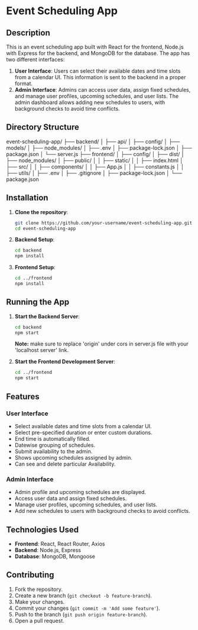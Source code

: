# Event Scheduling App

## Description

This is an event scheduling app built with React for the frontend, Node.js with Express for the backend, and MongoDB for the database. The app has two different interfaces:

1. **User Interface**: Users can select their available dates and time slots from a calendar UI. This information is sent to the backend in a proper format.
2. **Admin Interface**: Admins can access user data, assign fixed schedules, and manage user profiles, upcoming schedules, and user lists. The admin dashboard allows adding new schedules to users, with background checks to avoid time conflicts.

## Directory Structure

event-scheduling-app/ ├── backend/ │ ├── api/ │ ├── config/ │ ├── models/ │ ├── node_modules/ │ ├── .env │ ├── package-lock.json │ ├── package.json │ └── server.js ├── frontend/ │ ├── config/ │ ├── dist/ │ ├── node_modules/ │ ├── public/ │ │ ├── static/ │ │ ├── index.html │ ├── src/ │ │ ├── components/ │ │ ├── App.js │ │ ├── constants.js │ │ ├── utils/ │ ├── .env │ ├── .gitignore │ ├── package-lock.json │ └── package.json

## Installation

1. **Clone the repository**:

   ```bash
   git clone https://github.com/your-username/event-scheduling-app.git
   cd event-scheduling-app
   ```

2. **Backend Setup**:

   ```bash
   cd backend
   npm install
   ```

3. **Frontend Setup**:
   ```bash
   cd ../frontend
   npm install
   ```

## Running the App

1. **Start the Backend Server**:

   ```bash
   cd backend
   npm start
   ```

   **Note:** make sure to replace 'origin' under cors in server.js file with your 'localhost server' link.

2. **Start the Frontend Development Server**:
   ```bash
   cd ../frontend
   npm start
   ```

## Features

### User Interface

- Select available dates and time slots from a calendar UI.
- Select pre-specified duration or enter custom durations.
- End time is automatically filled.
- Datewise grouping of schedules.
- Submit availability to the admin.
- Shows upcoming schedules assigned by admin.
- Can see and delete particular Availability.

### Admin Interface

- Admin profile and upcoming schedules are displayed.
- Access user data and assign fixed schedules.
- Manage user profiles, upcoming schedules, and user lists.
- Add new schedules to users with background checks to avoid conflicts.

## Technologies Used

- **Frontend**: React, React Router, Axios
- **Backend**: Node.js, Express
- **Database**: MongoDB, Mongoose

## Contributing

1. Fork the repository.
2. Create a new branch (`git checkout -b feature-branch`).
3. Make your changes.
4. Commit your changes (`git commit -m 'Add some feature'`).
5. Push to the branch (`git push origin feature-branch`).
6. Open a pull request.
